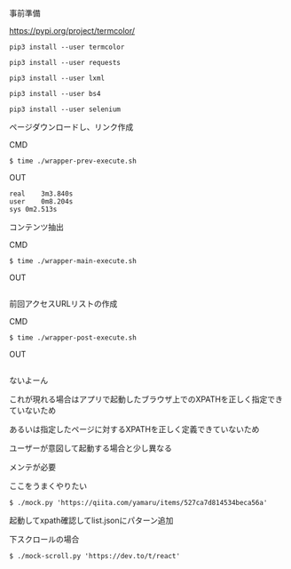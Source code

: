 事前準備

https://pypi.org/project/termcolor/

```
pip3 install --user termcolor

pip3 install --user requests

pip3 install --user lxml

pip3 install --user bs4

pip3 install --user selenium
```


ページダウンロードし、リンク作成

CMD

```
$ time ./wrapper-prev-execute.sh
```

OUT

```
real	3m3.840s
user	0m8.204s
sys	0m2.513s
```

コンテンツ抽出

CMD


```
$ time ./wrapper-main-execute.sh
```


OUT

```

```


前回アクセスURLリストの作成

CMD

```
$ time ./wrapper-post-execute.sh
```

OUT

```

```

ないよーん

これが現れる場合はアプリで起動したブラウザ上でのXPATHを正しく指定できていないため

あるいは指定したページに対するXPATHを正しく定義できていないため

ユーザーが意図して起動する場合と少し異なる

メンテが必要

ここをうまくやりたい

```
$ ./mock.py 'https://qiita.com/yamaru/items/527ca7d814534beca56a'
```

起動してxpath確認してlist.jsonにパターン追加


下スクロールの場合

```
$ ./mock-scroll.py 'https://dev.to/t/react'
```
